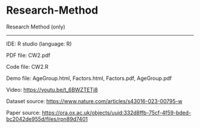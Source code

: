 # Research-Method
Research Method (only)

---

IDE: R studio (language: R)

PDF file: CW2.pdf

Code file: CW2.R

Demo file: AgeGroup.html, Factors.html, Factors.pdf, AgeGroup.pdf

Video: https://youtu.be/t_6BWZTETj8

Dataset source: https://www.nature.com/articles/s43016-023-00795-w

Paper source: https://ora.ox.ac.uk/objects/uuid:332d8ffb-75cf-4f59-bded-bc2042de955d/files/rpn89d7401
